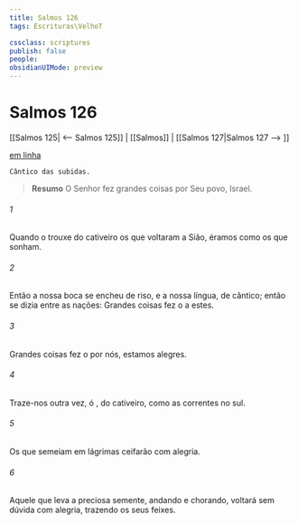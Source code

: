 ```yaml
---
title: Salmos 126
tags: Escrituras\VelhoT

cssclass: scriptures
publish: false
people:
obsidianUIMode: preview
---
```


# Salmos 126
[[Salmos 125| <-- Salmos 125]] | [[Salmos]] | [[Salmos 127|Salmos 127 --> ]]

[em linha](https://churchofjesuschrist.org/study/scriptures/ot/ps/126?lang=por)

```
Cântico das subidas.
```

> __Resumo__
O Senhor fez grandes coisas por Seu povo, Israel.

###### 1 
Quando o  trouxe do cativeiro os que voltaram a Sião, éramos como os que sonham.

###### 2 
Então a nossa boca se encheu de riso, e a nossa língua, de cântico; então se dizia entre as nações: Grandes coisas fez o  a estes.

###### 3 
Grandes coisas fez o  por nós,  estamos alegres.

###### 4 
Traze-nos outra vez, ó , do cativeiro, como as correntes  no sul.

###### 5 
Os que semeiam em lágrimas ceifarão com alegria.

###### 6 
Aquele que leva a preciosa semente, andando e chorando, voltará sem dúvida com alegria, trazendo  os seus feixes.

